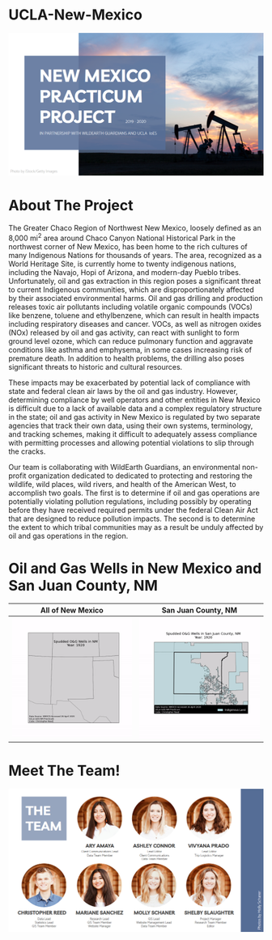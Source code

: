 # UCLA-New-Mexico

![Cover Photo](https://github.com/christopher-reed/UCLA-New-Mexico/blob/master/images/misc/cover_photo_github.PNG)

# About The Project
The Greater Chaco Region of Northwest New Mexico, loosely defined as an 8,000 mi<sup>2</sup> area around Chaco Canyon National Historical Park in the northwest corner of New Mexico, has been home to the rich cultures of many Indigenous Nations for thousands of years. The area, recognized as a World Heritage Site, is currently home to twenty indigenous nations, including the Navajo, Hopi of Arizona, and modern-day Pueblo tribes. Unfortunately, oil and gas extraction in this region poses a significant threat to current Indigenous communities, which are disproportionately affected by their associated environmental harms. Oil and gas drilling and production releases toxic air pollutants including volatile organic compounds (VOCs) like benzene, toluene and ethylbenzene, which can result in health impacts including respiratory diseases and cancer. VOCs, as well as nitrogen oxides (NOx) released by oil and gas activity, can react with sunlight to form ground level ozone, which can reduce pulmonary function and aggravate conditions like asthma and emphysema, in some cases increasing risk of premature death. In addition to health problems, the drilling also poses significant threats to historic and cultural resources.

These impacts may be exacerbated by potential lack of compliance with state and federal clean air laws by the oil and gas industry. However, determining compliance by well operators and other entities in New Mexico is difficult due to a lack of available data and a complex regulatory structure in the state; oil and gas activity in New Mexico is regulated by two separate agencies that track their own data, using their own systems, terminology, and tracking schemes, making it difficult to adequately assess compliance with permitting processes and allowing potential violations to slip through the cracks.

Our team is collaborating with WildEarth Guardians, an environmental non-profit organization dedicated to dedicated to protecting and restoring the wildlife, wild places, wild rivers, and health of the American West, to accomplish two goals. The first is to determine if oil and gas operations are potentially violating pollution regulations, including possibly by operating before they have received required permits under the federal Clean Air Act that are designed to reduce pollution impacts. The second is to determine the extent to which tribal communities may as a result be unduly affected by oil and gas operations in the region.

# Oil and Gas Wells in New Mexico and San Juan County, NM
All of New Mexico           |  San Juan County, NM
:-------------------------:|:-------------------------:
![NM Spuds](https://github.com/christopher-reed/UCLA-New-Mexico/blob/master/images/exploratory%20data%20analysis/nm_spuds_gif.gif)  |   ![SJ Spuds](https://github.com/christopher-reed/UCLA-New-Mexico/blob/master/images/exploratory%20data%20analysis/nm_spuds_sjcounty_gif.gif)



# Meet The Team!
![Team Photo](https://github.com/christopher-reed/UCLA-New-Mexico/blob/master/images/misc/team_members.PNG)
